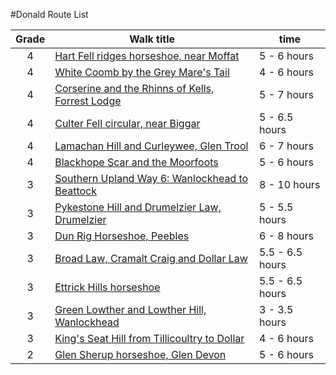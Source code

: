 #Donald Route List
    
    
| Grade | Walk title | time |
|:-----:|------------|------|
|4|[Hart Fell ridges horseshoe, near Moffat](https://www.walkhighlands.co.uk/galloway/hart-fell.shtml)|5 - 6 hours|
|4|[White Coomb by the Grey Mare's Tail](https://www.walkhighlands.co.uk/galloway/white-coomb.shtml)|4 - 6 hours|
|4|[Corserine and the Rhinns of Kells, Forrest Lodge](https://www.walkhighlands.co.uk/galloway/corserine.shtml)|5 - 7 hours|
|4|[Culter Fell circular, near Biggar](https://www.walkhighlands.co.uk/glasgow/culter-fell.shtml)|5 - 6.5 hours|
|4|[Lamachan Hill and Curleywee, Glen Trool](https://www.walkhighlands.co.uk/galloway/lamachan-hill.shtml)|6 - 7 hours|
|4|[Blackhope Scar and the Moorfoots](https://www.walkhighlands.co.uk/lothian/blackhope-scar.shtml)|5 - 6 hours|
|3|[Southern Upland Way 6: Wanlockhead to Beattock](https://www.walkhighlands.co.uk/galloway/wanlockhead-beattock.shtml)|8 - 10 hours|
|3|[Pykestone Hill and Drumelzier Law, Drumelzier](https://www.walkhighlands.co.uk/borders/pykestone-hill.shtml)|5 - 5.5 hours|
|3|[Dun Rig Horseshoe, Peebles](https://www.walkhighlands.co.uk/borders/dun-rig.shtml)|6 - 8 hours|
|3|[Broad Law, Cramalt Craig and Dollar Law](https://www.walkhighlands.co.uk/borders/broad-law.shtml)|5.5 - 6.5 hours|
|3|[Ettrick Hills horseshoe](https://www.walkhighlands.co.uk/borders/ettrick-hills.shtml)|5.5 - 6.5 hours|
|3|[Green Lowther and Lowther Hill, Wanlockhead](https://www.walkhighlands.co.uk/galloway/lowther-hills.shtml)|3 - 3.5 hours|
|3|[King's Seat Hill from Tillicoultry to Dollar](https://www.walkhighlands.co.uk/fife-stirling/kings-seat.shtml)|4 - 6 hours|
|2|[Glen Sherup horseshoe, Glen Devon](https://www.walkhighlands.co.uk/fife-stirling/glen-sherup.shtml)|5 - 6 hours|

    